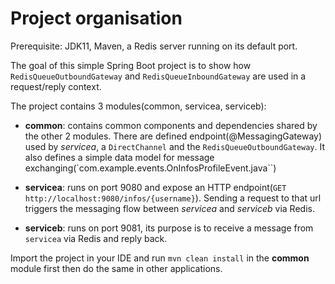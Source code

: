 # Project organisation

Prerequisite: JDK11, Maven, a Redis server running on its default port.

The goal of this simple Spring Boot project is to show how `RedisQueueOutboundGateway` and `RedisQueueInboundGateway` are used in a request/reply context.

The project contains 3 modules(common, servicea, serviceb):

- **common**: contains common components and dependencies shared by the other 2 modules. There are defined endpoint(@MessagingGateway) used by *servicea*, a `DirectChannel` and the `RedisQueueOutboundGateway`.
It also defines a simple data model for message exchanging(`com.example.events.OnInfosProfileEvent.java``) 

- **servicea**: runs on port 9080 and expose an HTTP endpoint(`GET http://localhost:9080/infos/{username}`). Sending a request to that url triggers the messaging flow between *servicea* and *serviceb* via Redis.

- **serviceb**: runs on port 9081, its purpose is to receive a message from `servicea` via Redis and reply back. 

Import the project in your IDE and run `mvn clean install` in the **common** module first then do the same in other applications.
